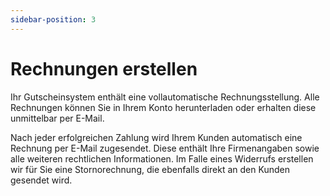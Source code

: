 ```yaml
---
sidebar-position: 3
---
```


# Rechnungen erstellen

Ihr Gutscheinsystem enthält eine vollautomatische Rechnungsstellung. Alle Rechnungen können Sie in Ihrem Konto herunterladen oder erhalten diese unmittelbar per E-Mail.

Nach jeder erfolgreichen Zahlung wird Ihrem Kunden automatisch eine Rechnung per E-Mail zugesendet. Diese enthält Ihre Firmenangaben sowie alle weiteren rechtlichen Informationen. Im Falle eines Widerrufs erstellen wir für Sie eine Stornorechnung, die ebenfalls direkt an den Kunden gesendet wird.
